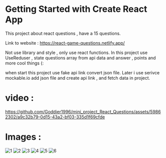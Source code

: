 # Getting Started with Create React App

This project about react questions , have a 15 questions.

Link to website : https://react-game-questions.netlify.app/
 
Not use library and style , only use react functions.
In this project use UseReduser , state questions array from api data and answer , points and more cool things (:


when start this project use fake api link convert json file.
Later i use serivce mockable.io add json file and create api link , and fetch data in project.

# video :


https://github.com/Goddier1996/mini_project_React_Questions/assets/59862302/a9c32b79-0d15-43a2-bf03-335d1f69cfde




# Images :
![1](https://github.com/Goddier1996/mini_project_React_Questions/assets/59862302/32bbc26c-53c4-4f4e-8246-4673cfc61c5e)
![2](https://github.com/Goddier1996/mini_project_React_Questions/assets/59862302/f6f8c949-8728-41e2-8e30-55f2640922d2)
![3](https://github.com/Goddier1996/mini_project_React_Questions/assets/59862302/fca67b5a-4beb-4da9-bb5f-2cc39b74aa44)
![4](https://github.com/Goddier1996/mini_project_React_Questions/assets/59862302/3d20cb2f-eac8-40f8-8b00-0aa930743ca9)
![5](https://github.com/Goddier1996/mini_project_React_Questions/assets/59862302/0c8c33d0-1f11-423a-8b06-ab371339fefd)
![6](https://github.com/Goddier1996/mini_project_React_Questions/assets/59862302/464efe25-2adb-4015-afbd-d51da1a9a7f5)
